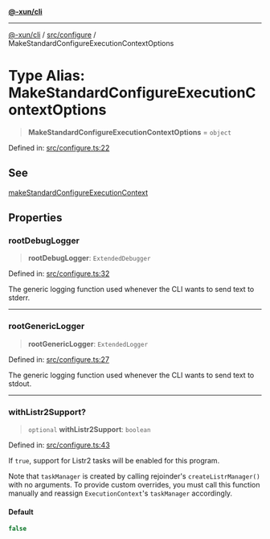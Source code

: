 [**@-xun/cli**](../../../README.md)

***

[@-xun/cli](../../../README.md) / [src/configure](../README.md) / MakeStandardConfigureExecutionContextOptions

# Type Alias: MakeStandardConfigureExecutionContextOptions

> **MakeStandardConfigureExecutionContextOptions** = `object`

Defined in: [src/configure.ts:22](https://github.com/Xunnamius/cli-utils/blob/00e0e41bdc381cca00e28f0fc2615d6c59c8e10f/src/configure.ts#L22)

## See

[makeStandardConfigureExecutionContext](../functions/makeStandardConfigureExecutionContext.md)

## Properties

### rootDebugLogger

> **rootDebugLogger**: `ExtendedDebugger`

Defined in: [src/configure.ts:32](https://github.com/Xunnamius/cli-utils/blob/00e0e41bdc381cca00e28f0fc2615d6c59c8e10f/src/configure.ts#L32)

The generic logging function used whenever the CLI wants to send text to
stderr.

***

### rootGenericLogger

> **rootGenericLogger**: `ExtendedLogger`

Defined in: [src/configure.ts:27](https://github.com/Xunnamius/cli-utils/blob/00e0e41bdc381cca00e28f0fc2615d6c59c8e10f/src/configure.ts#L27)

The generic logging function used whenever the CLI wants to send text to
stdout.

***

### withListr2Support?

> `optional` **withListr2Support**: `boolean`

Defined in: [src/configure.ts:43](https://github.com/Xunnamius/cli-utils/blob/00e0e41bdc381cca00e28f0fc2615d6c59c8e10f/src/configure.ts#L43)

If `true`, support for Listr2 tasks will be enabled for this program.

Note that `taskManager` is created by calling rejoinder's
`createListrManager()` with no arguments. To provide custom overrides, you
must call this function manually and reassign `ExecutionContext`'s
`taskManager` accordingly.

#### Default

```ts
false
```
